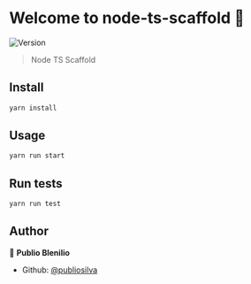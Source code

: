 # Welcome to node-ts-scaffold 👋
![Version](https://img.shields.io/badge/version-1.0.0-blue.svg?cacheSeconds=2592000)

> Node TS Scaffold

## Install

```sh
yarn install
```

## Usage

```sh
yarn run start
```

## Run tests

```sh
yarn run test
```

## Author

👤 **Publio Blenilio**

* Github: [@publiosilva](https://github.com/publiosilva)
